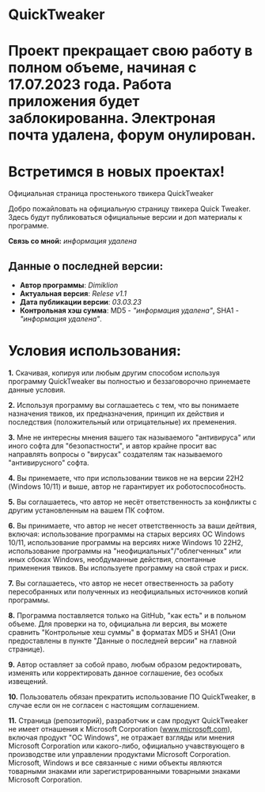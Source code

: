 # QuickTweaker

# Проект прекращает свою работу в полном объеме, начиная с 17.07.2023 года. Работа приложения будет заблокированна. Электроная почта удалена, форум онулирован.
# Встретимся в новых проектах!

Официальная страница простенького твикера QuickTweaker

Добро пожайловать на официальную страницу твикера Quick Tweaker. Здесь будут публиковаться официальные версии и доп материалы к программе. 

**Связь со мной:** _информация удалена_

## **Данные о последней версии:**
- **Автор программы**: *Dimiklion*
- **Актуальная версия**: *Relese v1.1*
- **Дата публикации версии**: *03.03.23*
- **Контрольная хэш сумма**: MD5 - *"информация удалена"*, SHA1 - *"информация удалена"*.

# Условия использования:

**1.** Скачивая, копируя или любым другим способом используя программу QuickTweaker вы полностью и беззаговорочно принемаете данные условия.

**2.** Используя программу вы соглашаетесь с тем, что вы понимаете назначения твиков, их предназначения, принцип их действия и последствия (положительный или отрицательные) их пременения.

**3.** Мне не интересны мнения вашего так называемого "антивируса" или иного софта для "безопастности", и автор крайне просит вас направлять вопросы о "вирусах" создателям так называемого "антивирусного" софта.

**4.** Вы принемаете, что при использовании твиков не на версии 22Н2 (Windows 10/11) и выше, автор не гарантирует их роботоспособность. 

**5.** Вы соглашаетесь, что автор не несёт ответственность за конфликты с другим установленным на вашем ПК софтом.

**6.** Вы принимаете, что автор не несет ответственность за ваши дейтвия, включая: использование программы на старых версиях ОС Windows 10/11, использование программы на версиях ниже Windows 10 22Н2, использование программы на "неофициальных"/"облегченных" или иных сбоках Windows, необдуманные действия, спонтанные применения твиков. Вы используете программу на свой страх и риск. 

**7.** Вы соглашаетесь, что автор не несет отвественность за работу пересобранных или полученных из неофициальных источников копий программы.

**8.** Программа поставляется только на GitHub, "как есть" и в польном объеме. Для проверки на то, официальна ли версия, вы можете сравнить "Контрольные хеш суммы" в форматах MD5 и SHA1 (Они предоставлены в пункте "Данные о последней версии" на главной странице).

**9.** Автор оставляет за собой право, любым образом редоктировать, изменять или корректировать данное соглашение, без особых извещений.

**10.** Пользователь обязан прекратить использование ПО QuickTweaker, в случае если он не согласен с настоящим соглашением.

**11.** Страница (репозиторий), разработчик и сам продукт QuickTweaker не имеет отнашения к Microsoft Corporation (www.microsoft.com), включая продукт "ОС Windows", не отражает взгляды или мнения Microsoft Corporation или какого-либо, официально учавствующего в производстве или управлении продуктами Microsoft Corporation. Microsoft, Windows и все связанные с ними объекты являются товарными знаками или зарегистрированными товарными знаками Microsoft Corporation.
